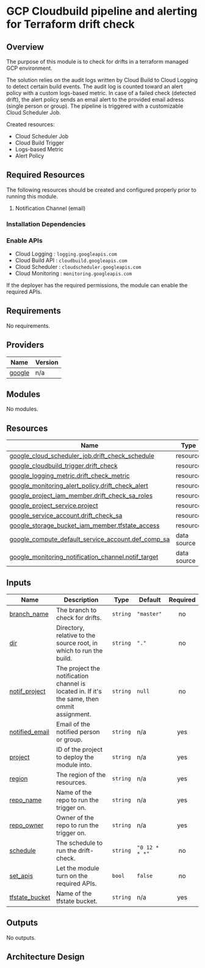 # GCP Cloudbuild pipeline and alerting for Terraform drift check

## Overview

The purpose of this module is to check for drifts in a terraform managed GCP environment.

The solution relies on the audit logs written by Cloud Build to Cloud Logging to detect certain build events. The audit log is counted toward an alert policy with a custom logs-based metric. In case of a failed check (detected drift), the alert policy sends an email alert to the provided email adress (single person or group). The pipeline is triggered with a customizable Cloud Scheduler Job.
  
Created resources:
* Cloud Scheduler Job
* Cloud Build Trigger
* Logs-based Metric
* Alert Policy

## Required Resources

The following resources should be created and configured properly prior to running this module.

1. Notification Channel (email)

### Installation Dependencies

### Enable APIs

* Cloud Logging : `logging.googleapis.com`
* Cloud Build API : `cloudbuild.googleapis.com`
* Cloud Scheduler : `cloudscheduler.googleapis.com`
* Cloud Monitoring : `monitoring.googleapis.com`

If the deployer has the required permissions, the module can enable the required APIs.

<!-- BEGINNING OF PRE-COMMIT-TERRAFORM DOCS HOOK -->
## Requirements

No requirements.

## Providers

| Name | Version |
|------|---------|
| <a name="provider_google"></a> [google](#provider\_google) | n/a |

## Modules

No modules.

## Resources

| Name | Type |
|------|------|
| [google_cloud_scheduler_job.drift_check_schedule](https://registry.terraform.io/providers/hashicorp/google/latest/docs/resources/cloud_scheduler_job) | resource |
| [google_cloudbuild_trigger.drift_check](https://registry.terraform.io/providers/hashicorp/google/latest/docs/resources/cloudbuild_trigger) | resource |
| [google_logging_metric.drift_check_metric](https://registry.terraform.io/providers/hashicorp/google/latest/docs/resources/logging_metric) | resource |
| [google_monitoring_alert_policy.drift_check_alert](https://registry.terraform.io/providers/hashicorp/google/latest/docs/resources/monitoring_alert_policy) | resource |
| [google_project_iam_member.drift_check_sa_roles](https://registry.terraform.io/providers/hashicorp/google/latest/docs/resources/project_iam_member) | resource |
| [google_project_service.project](https://registry.terraform.io/providers/hashicorp/google/latest/docs/resources/project_service) | resource |
| [google_service_account.drift_check_sa](https://registry.terraform.io/providers/hashicorp/google/latest/docs/resources/service_account) | resource |
| [google_storage_bucket_iam_member.tfstate_access](https://registry.terraform.io/providers/hashicorp/google/latest/docs/resources/storage_bucket_iam_member) | resource |
| [google_compute_default_service_account.def_comp_sa](https://registry.terraform.io/providers/hashicorp/google/latest/docs/data-sources/compute_default_service_account) | data source |
| [google_monitoring_notification_channel.notif_target](https://registry.terraform.io/providers/hashicorp/google/latest/docs/data-sources/monitoring_notification_channel) | data source |

## Inputs

| Name | Description | Type | Default | Required |
|------|-------------|------|---------|:--------:|
| <a name="input_branch_name"></a> [branch\_name](#input\_branch\_name) | The branch to check for drifts. | `string` | `"master"` | no |
| <a name="input_dir"></a> [dir](#input\_dir) | Directory, relative to the source root, in which to run the build. | `string` | `"."` | no |
| <a name="input_notif_project"></a> [notif\_project](#input\_notif\_project) | The project the notification channel is located in. If it's the same, then ommit assignment. | `string` | `null` | no |
| <a name="input_notified_email"></a> [notified\_email](#input\_notified\_email) | Email of the notified person or group. | `string` | n/a | yes |
| <a name="input_project"></a> [project](#input\_project) | ID of the project to deploy the module into. | `string` | n/a | yes |
| <a name="input_region"></a> [region](#input\_region) | The region of the resources. | `string` | n/a | yes |
| <a name="input_repo_name"></a> [repo\_name](#input\_repo\_name) | Name of the repo to run the trigger on. | `string` | n/a | yes |
| <a name="input_repo_owner"></a> [repo\_owner](#input\_repo\_owner) | Owner of the repo to run the trigger on. | `string` | n/a | yes |
| <a name="input_schedule"></a> [schedule](#input\_schedule) | The schedule to run the drift-check. | `string` | `"0 12 * * *"` | no |
| <a name="input_set_apis"></a> [set\_apis](#input\_set\_apis) | Let the module turn on the required APIs. | `bool` | `false` | no |
| <a name="input_tfstate_bucket"></a> [tfstate\_bucket](#input\_tfstate\_bucket) | Name of the tfstate bucket. | `string` | n/a | yes |

## Outputs

No outputs.
<!-- END OF PRE-COMMIT-TERRAFORM DOCS HOOK -->

## Architecture Design


